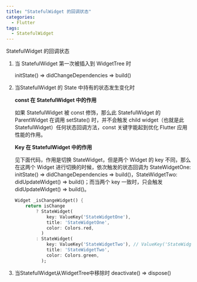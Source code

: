 ```yaml
---
title: "StatefulWidget 的回调状态"
categories:
  - Flutter
tags:
  - StatefulWidget
---
```


StatefulWidget 的回调状态

1. 当 StatefulWidget 第一次被插入到 WidgetTree 时

   initState() => didChangeDependencies => build()

2. 当StatefulWidget 的 State 中持有的状态发生变化时

   **const 在 StatefulWidget 中的作用**

   如果 StatefulWidget 被 const 修饰，那么此 StatefulWidget 的 ParentWidget 在调用 setState() 时，并不会触发 child widget（也就是此StatefulWidget）任何状态回调方法，const 关键字能起到优化 Flutter 应用性能的作用。

   **Key 在 StatefulWidget 中的作用**

   见下面代码，作用是切换 StateWidget，但是两个 Widget 的 key 不同，那么在这两个 Widget 进行切换的时候，依次触发的状态回调为 StateWidgetOne: initState() => didChangeDependencies => build()，StateWidgetTwo: didUpdateWidget() => build()；而当两个 key 一致时，只会触发 didUpdateWidget() => build()。

   ```dart
   Widget _isChangeWidget() {
       return isChange
           ? StateWidget(
               key: ValueKey('StateWidgetOne'),
               title: 'StateWidgetOne',
               color: Colors.red,
             )
           : StateWidget(
               key: ValueKey('StateWidgetTwo'), // ValueKey('StateWidgetOne'),
               title: 'StateWidgetTwo',
               color: Colors.green,
             );
   ```

3. 当StatefulWidget从WidgetTree中移除时 deactivate() => dispose()